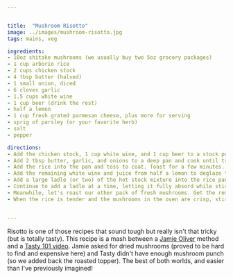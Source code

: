 ```yaml
---


title:  "Mushroom Risotto"
image: ../images/mushroom-risotto.jpg
tags: mains, veg

ingredients:
- 10oz shitake mushrooms (we usually buy two 5oz grocery packages)
- 1 cup arborio rice
- 2 cups chicken stock
- 4 tbsp butter (halved)
- 1 small onion, diced
- 6 cloves garlic
- 1.5 cups white wine
- 1 cup beer (drink the rest)
- half a lemon
- 1 cup fresh grated parmesan cheese, plus more for serving
- sprig of parsley (or your favorite herb)
- salt
- pepper

directions:
- Add the chicken stock, 1 cup white wine, and 1 cup beer to a stock pock and bring to a simmer (4 cups total). Reduce heat or set aside.
- Add 2 tbsp butter, garlic, and onions to a deep pan and cook until translucent (a couple minutes). Add one package (or half) of your mushrooms and cook down. Salt and pepper to taste (small dash of salt, hearty crack of pepper for me, please).
- Add the rice into the pan and toss to coat. Toast for a few minutes.
- Add the remaining white wine and juice from half a lemon to deglaze the pan, scraping up all the good bits.
- Add a large ladle (or two) of the hot stock mixture into the rice pan. Here's where we get patient. Cook the stock down (near dry) before adding another ladle. Repeat.
- Continue to add a ladle at a time, letting it fully absord while stirring, until the stock is gone or the rice is tender. Fair game to taste the rice a few times in search of the perfect tenderness.
- Meanwhile, let's roast our other pack of fresh mushrooms. Get the remaining half on a sheet pan and under a 450° broiler. Keep an eye on them but cook til crispy and brown on the edges.
- When the rice is tender and the mushrooms in the oven are crisp, stir your parmesan and remaining 2tbps butter into the rice. Plate your risotto and top with our roasted mushrooms, our herb, more parmesan, and a crack of black pepper.


---
```


Risotto is one of those recipes that sound tough but really isn't that tricky (but is totally tasty). This recipe is a mash between a [Jamie Oliver](https://www.jamieoliver.com/recipes/rice-recipes/grilled-mushroom-risotto/) method and a [Tasty 101 video](https://tasty.co/recipe/mushroom-risotto). Jamie asked for dried mushrooms (proved to be hard to find and expensive here) and Tasty didn't have enough mushroom punch (so we added back the roasted topper). The best of both worlds, and easier than I've previously imagined! 